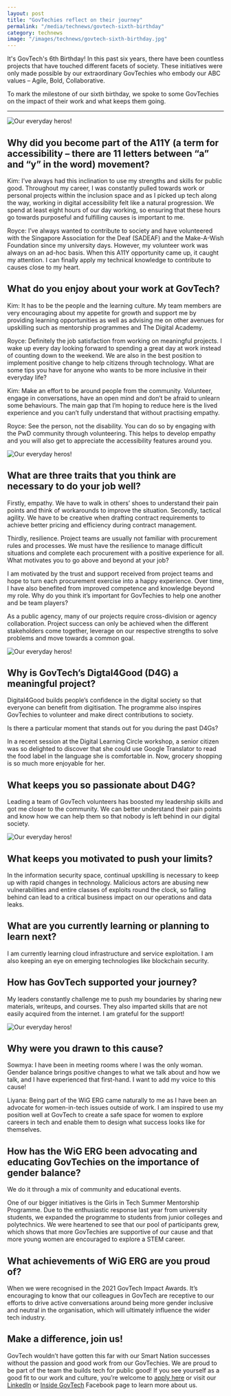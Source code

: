```yaml
---
layout: post
title: "GovTechies reflect on their journey"
permalink: "/media/technews/govtech-sixth-birthday"
category: technews
image: "/images/technews/govtech-sixth-birthday.jpg"
---
```


It's GovTech's 6th Birthday! In this past six years, there have been countless projects that have touched different facets of society. These initiatives were only made possible by our extraordinary GovTechies who embody our ABC values – Agile, Bold, Collaborative. 

To mark the milestone of our sixth birthday, we spoke to some GovTechies on the impact of their work and what keeps them going.

---

![Our everyday heros!](/images/technews/POGT-bday-technews-01.png)

## Why did you become part of the A11Y (a term for accessibility – there are 11 letters between “a” and “y” in the word) movement?

Kim: I’ve always had this inclination to use my strengths and skills for public good. Throughout my career, I was constantly pulled towards work or personal projects within the inclusion space and as I picked up tech along the way, working in digital accessibility felt like a natural progression. We spend at least eight hours of our day working, so ensuring that these hours go towards purposeful and fulfilling causes is important to me.
 
Royce: I’ve always wanted to contribute to society and have volunteered with the Singapore Association for the Deaf (SADEAF) and the Make-A-Wish Foundation since my university days. However, my volunteer work was always on an ad-hoc basis. When this A11Y opportunity came up, it caught my attention. I can finally apply my technical knowledge to contribute to causes close to my heart.

## What do you enjoy about your work at GovTech?
 
Kim: It has to be the people and the learning culture. My team members are very encouraging about my appetite for growth and support me by providing learning opportunities as well as advising me on other avenues for upskilling such as mentorship programmes and The Digital Academy.
 
Royce: Definitely the job satisfaction from working on meaningful projects. I wake up every day looking forward to spending a great day at work instead of counting down to the weekend. We are also in the best position to implement positive change to help citizens through technology.
What are some tips you have for anyone who wants to be more inclusive in their everyday life?
 
Kim: Make an effort to be around people from the community. Volunteer, engage in conversations, have an open mind and don’t be afraid to unlearn some behaviours. The main gap that I’m hoping to reduce here is the lived experience and you can’t fully understand that without practising empathy.

Royce: See the person, not the disability. You can do so by engaging with the PwD community through volunteering. This helps to develop empathy and you will also get to appreciate the accessibility features around you.


![Our everyday heros!](/images/technews/POGT-bday-technews-02.png)


## What are three traits that you think are necessary to do your job well?
 
Firstly, empathy. We have to walk in others’ shoes to understand their pain points and think of workarounds to improve the situation. 
Secondly, tactical agility. We have to be creative when drafting contract requirements to achieve better pricing and efficiency during contract management. 

Thirdly, resilience. Project teams are usually not familiar with procurement rules and processes. We must have the resilience to manage difficult situations and complete each procurement with a positive experience for all. 
What motivates you to go above and beyond at your job?
 
I am motivated by the trust and support received from project teams and hope to turn each procurement exercise into a happy experience. Over time, I have also benefited from improved competence and knowledge beyond my role. 
Why do you think it’s important for GovTechies to help one another and be team players?
 
As a public agency, many of our projects require cross-division or agency collaboration. Project success can only be achieved when the different stakeholders come together, leverage on our respective strengths to solve problems and move towards a common goal.


![Our everyday heros!](/images/technews/POGT-bday-technews-04.png)


## Why is GovTech’s Digtal4Good (D4G) a meaningful project?
 
Digital4Good builds people’s confidence in the digital society so that everyone can benefit from digitisation. The programme also inspires GovTechies to volunteer and make direct contributions to society. 
 
Is there a particular moment that stands out for you during the past D4Gs?
 
In a recent session at the Digital Learning Circle workshop, a senior citizen was so delighted to discover that she could use Google Translator to read the food label in the language she is comfortable in. Now, grocery shopping is so much more enjoyable for her.
 
## What keeps you so passionate about D4G?
 
Leading a team of GovTech volunteers has boosted my leadership skills and got me closer to the community. We can better understand their pain points and know how we can help them so that nobody is left behind in our digital society.


![Our everyday heros!](/images/technews/POGT-bday-technews-03.png)

## What keeps you motivated to push your limits?
 
In the information security space, continual upskilling is necessary to keep up with rapid changes in technology. Malicious actors are abusing new vulnerabilities and entire classes of exploits round the clock, so falling behind can lead to a critical business impact on our operations and data leaks.
 
## What are you currently learning or planning to learn next?
 
I am currently learning cloud infrastructure and service exploitation. I am also keeping an eye on emerging technologies like blockchain security.
 
## How has GovTech supported your journey?
 
My leaders constantly challenge me to push my boundaries by sharing new materials, writeups, and courses. They also imparted skills that are not easily acquired from the internet. I am grateful for the support!

![Our everyday heros!](/images/technews/POGT-bday-technews-05.png)

 
## Why were you drawn to this cause?
 
Sowmya: I have been in meeting rooms where I was the only woman. Gender balance brings positive changes to what we talk about and how we talk, and I have experienced that first-hand. I want to add my voice to this cause!
 
Liyana: Being part of the WiG ERG came naturally to me as I have been an advocate for women-in-tech issues outside of work. I am inspired to use my position well at GovTech to create a safe space for women to explore careers in tech and enable them to design what success looks like for themselves.
 
## How has the WiG ERG been advocating and educating GovTechies on the importance of gender balance?
 
We do it through a mix of community and educational events.
 
One of our bigger initiatives is the Girls in Tech Summer Mentorship Programme. Due to the enthusiastic response last year from university students, we expanded the programme to students from junior colleges and polytechnics. We were heartened to see that our pool of participants grew, which shows that more GovTechies are supportive of our cause and that more young women are encouraged to explore a STEM career.
 
## What achievements of WiG ERG are you proud of?
 
When we were recognised in the 2021 GovTech Impact Awards. It’s encouraging to know that our colleagues in GovTech are receptive to our efforts to drive active conversations around being more gender inclusive and neutral in the organisation, which will ultimately influence the wider tech industry. 


## Make a difference, join us! 

GovTech wouldn’t have gotten this far with our Smart Nation successes without the passion and good work from our GovTechies. We are proud to be part of the team the builds tech for public good! If you see yourself as a good fit to our work and culture, you’re welcome to [apply here](http://go.gov.sg/govtechcareers) or visit our [LinkedIn](http://www.linkedin.com/company/govtech-singapore) or [Inside GovTech](http://www.facebook.com/insidegovtech) Facebook page to learn more about us.  
